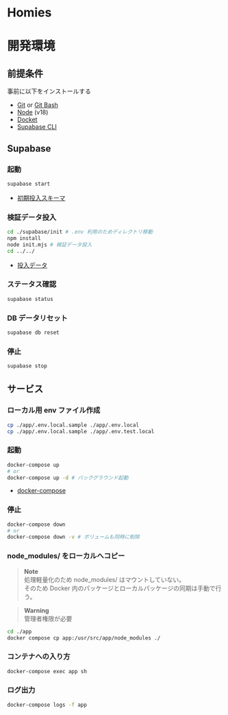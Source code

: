 # Homies

# 開発環境

## 前提条件

事前に以下をインストールする

- [Git](https://github.com/git-guides/install-git) or [Git Bash](https://gitforwindows.org/)
- [Node](https://nodejs.org/ja/) (v18)
- [Docket](https://docs.docker.com/engine/install/)
- [Supabase CLI](https://supabase.com/docs/guides/resources/supabase-cli)

## Supabase

### 起動

```sh
supabase start
```

- [初期投入スキーマ](/supabase/seed.sql)

### 検証データ投入

```sh
cd ./supabase/init # .env 利用のためディレクトリ移動
npm install
node init.mjs # 検証データ投入
cd ../../
```

- [投入データ](/supabase/init/data)

### ステータス確認

```sh
supabase status
```

### DB データリセット

```sh
supabase db reset
```

### 停止

```sh
supabase stop
```

## サービス

### ローカル用 env ファイル作成

```sh
cp ./app/.env.local.sample ./app/.env.local
cp ./app/.env.local.sample ./app/.env.test.local
```

### 起動

```sh
docker-compose up
# or
docker-compose up -d # バックグラウンド起動
```

- [docker-compose](/docker-compose.yml)

### 停止

```sh
docker-compose down
# or
docker-compose down -v # ボリュームも同時に削除
```

### node_modules/ をローカルへコピー

> **Note**  
> 処理軽量化のため node_modules/ はマウントしていない。  
> そのため Docker 内のパッケージとローカルパッケージの同期は手動で行う。

> **Warning**  
> 管理者権限が必要

```sh
cd ./app
docker compose cp app:/usr/src/app/node_modules ./
```

### コンテナへの入り方

```sh
docker-compose exec app sh
```

### ログ出力

```sh
docker-compose logs -f app
```
